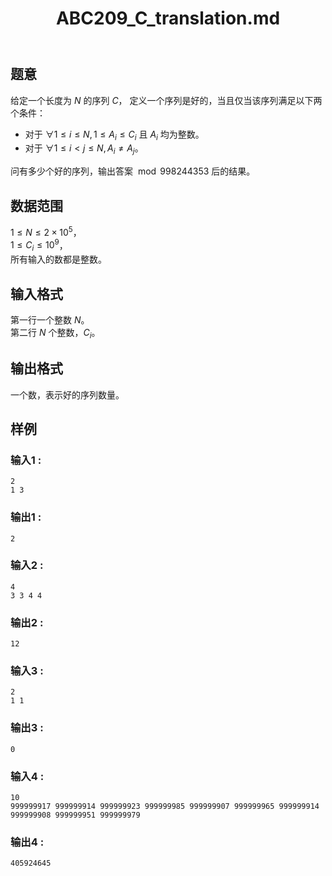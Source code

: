 ﻿---
title: "ABC209_C_translation.md"
tags: []
author: ""
created: ""
---

## 题意  

给定一个长度为 $N$ 的序列 $C$，
定义一个序列是好的，当且仅当该序列满足以下两个条件：    
- 对于 $\forall 1\le i\le N , 1\le A_i\le C_i$ 且 $A_i$ 均为整数。    
- 对于 $\forall 1\le i < j \le N , A_i \neq A_j$。  

问有多少个好的序列，输出答案 $\bmod 998244353$ 后的结果。        

## 数据范围

$1\le N\le 2\times 10^5$，                     
$1\le C_i\le 10^{9}$，                                 
所有输入的数都是整数。  

## 输入格式

第一行一个整数 $N$。        
第二行 $N$ 个整数，$C_i$。  
          
## 输出格式

一个数，表示好的序列数量。        

## 样例

### 输入1 :
```
2
1 3
```

### 输出1 :
```
2
```

### 输入2 :
```
4
3 3 4 4
```

### 输出2 :
```
12
```

### 输入3 :
```
2
1 1
```

### 输出3 :
```
0
```   

### 输入4 :
```
10
999999917 999999914 999999923 999999985 999999907 999999965 999999914 999999908 999999951 999999979
```

### 输出4 :
```
405924645
```  

